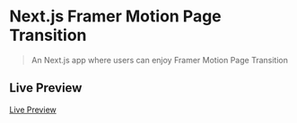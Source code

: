# Next.js Framer Motion Page Transition

> An Next.js app where users can enjoy Framer Motion Page Transition

## Live Preview

[Live Preview](https://nextjs-framer-motion-page-transition-blog.netlify.app/)

